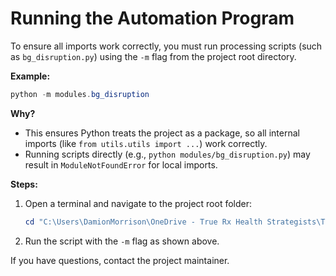 # Running the Automation Program

To ensure all imports work correctly, you must run processing scripts (such as `bg_disruption.py`) using the `-m` flag from the project root directory.

**Example:**

```powershell
python -m modules.bg_disruption
```

**Why?**
- This ensures Python treats the project as a package, so all internal imports (like `from utils.utils import ...`) work correctly.
- Running scripts directly (e.g., `python modules/bg_disruption.py`) may result in `ModuleNotFoundError` for local imports.

**Steps:**
1. Open a terminal and navigate to the project root folder:
   ```powershell
   cd "C:\Users\DamionMorrison\OneDrive - True Rx Health Strategists\True Community - Data Analyst\UW Python Program\UW-Automation-Program"
   ```
2. Run the script with the `-m` flag as shown above.

If you have questions, contact the project maintainer.
